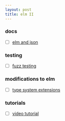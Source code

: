 ```yaml
---
layout: post
title: elm II
---
```


### docs
- [ ] [elm and json](https://gist.github.com/evancz/1c5f2cf34939336ecb79b97bb89d9da6)


### testing
- [ ] [fuzz testing](https://robhoward.id.au/blog/2017/10/generating-dates-for-fuzzing-with-elm-test/)


### modifications to elm
- [ ] [type system extensions](https://github.com/elm/compiler/issues/1039)


### tutorials
- [ ] [video tutorial](https://courses.knowthen.com/p/elm-for-beginners)

